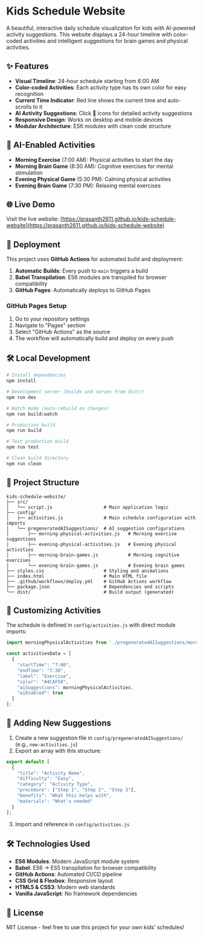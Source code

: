 # Kids Schedule Website

A beautiful, interactive daily schedule visualization for kids with AI-powered activity suggestions. This website displays a 24-hour timeline with color-coded activities and intelligent suggestions for brain games and physical activities.

## ✨ Features

- **Visual Timeline**: 24-hour schedule starting from 6:00 AM
- **Color-coded Activities**: Each activity type has its own color for easy recognition
- **Current Time Indicator**: Red line shows the current time and auto-scrolls to it
- **AI Activity Suggestions**: Click 🤖 icons for detailed activity suggestions
- **Responsive Design**: Works on desktop and mobile devices
- **Modular Architecture**: ES6 modules with clean code structure

## 🤖 AI-Enabled Activities

- **Morning Exercise** (7:00 AM): Physical activities to start the day
- **Morning Brain Game** (8:30 AM): Cognitive exercises for mental stimulation
- **Evening Physical Game** (5:30 PM): Calming physical activities
- **Evening Brain Game** (7:30 PM): Relaxing mental exercises

## 🌐 Live Demo

Visit the live website: [https://prasanth2611.github.io/kids-schedule-website](https://prasanth2611.github.io/kids-schedule-website)

## 🚀 Deployment

This project uses **GitHub Actions** for automated build and deployment:

1. **Automatic Builds**: Every push to `main` triggers a build
2. **Babel Transpilation**: ES6 modules are transpiled for browser compatibility
3. **GitHub Pages**: Automatically deploys to GitHub Pages

### GitHub Pages Setup

1. Go to your repository settings
2. Navigate to "Pages" section
3. Select "GitHub Actions" as the source
4. The workflow will automatically build and deploy on every push

## 🛠️ Local Development

```bash
# Install dependencies
npm install

# Development server (builds and serves from dist/)
npm run dev

# Watch mode (auto-rebuild on changes)
npm run build:watch

# Production build
npm run build

# Test production build
npm run test

# Clean build directory
npm run clean
```

## 📁 Project Structure

```
kids-schedule-website/
├── src/
│   └── script.js                   # Main application logic
├── config/
│   ├── activities.js               # Main schedule configuration with imports
│   └── pregeneratedAISuggestions/  # AI suggestion configurations
│       ├── morning-physical-activities.js   # Morning exercise suggestions
│       ├── evening-physical-activities.js   # Evening physical activities
│       ├── morning-brain-games.js           # Morning cognitive exercises
│       └── evening-brain-games.js           # Evening brain games
├── styles.css                      # Styling and animations
├── index.html                      # Main HTML file
├── .github/workflows/deploy.yml    # GitHub Actions workflow
├── package.json                    # Dependencies and scripts
└── dist/                           # Build output (generated)
```

## 🎯 Customizing Activities

The schedule is defined in `config/activities.js` with direct module imports:

```javascript
import morningPhysicalActivities from './pregeneratedAISuggestions/morning-physical-activities.js';

const activitiesData = [
  {
    "startTime": "7:00",
    "endTime": "7:30", 
    "label": "Exercise",
    "color": "#4CAF50",
    "aiSuggestions": morningPhysicalActivities,
    "aiEnabled": true
  }
];
```

## 🔧 Adding New Suggestions

1. Create a new suggestion file in `config/pregeneratedAISuggestions/` (e.g., `new-activities.js`)
2. Export an array with this structure:
```javascript
export default [
  {
    "title": "Activity Name",
    "difficulty": "Easy",
    "category": "Activity Type",
    "procedure": ["Step 1", "Step 2", "Step 3"],
    "benefits": "What this helps with",
    "materials": "What's needed"
  }
];
```
3. Import and reference in `config/activities.js`

## 🛠️ Technologies Used

- **ES6 Modules**: Modern JavaScript module system
- **Babel**: ES6 → ES5 transpilation for browser compatibility
- **GitHub Actions**: Automated CI/CD pipeline
- **CSS Grid & Flexbox**: Responsive layout
- **HTML5 & CSS3**: Modern web standards
- **Vanilla JavaScript**: No framework dependencies

## 📜 License

MIT License - feel free to use this project for your own kids' schedules!
